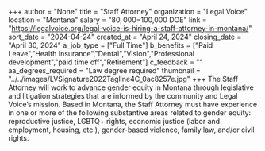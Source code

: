 +++
author = "None"
title = "Staff Attorney"
organization = "Legal Voice"
location = "Montana"
salary = "$80,000-$100,000 DOE"
link = "https://legalvoice.org/legal-voice-is-hiring-a-staff-attorney-in-montana/"
sort_date = "2024-04-24"
created_at = "April 24, 2024"
closing_date = "April 30, 2024"
a_job_type = ["Full Time"]
b_benefits = ["Paid Leave","Health Insurance","Dental","Vision","Professional development","paid time off","Retirement"]
c_feedback = ""
aa_degrees_required = "Law degree required"
thumbnail = "../../images/LVSignature2022Tagline4C_0ac8257e.jpg"
+++
The Staff Attorney will work to advance gender equity in Montana through legislative and litigation strategies that are informed by the community and Legal Voice’s mission. Based in Montana, the Staff Attorney must have experience in one or more of the following substantive areas related to gender equity: reproductive justice, LGBTQ+ rights, economic justice (labor and employment, housing, etc.), gender-based violence, family law, and/or civil rights.
